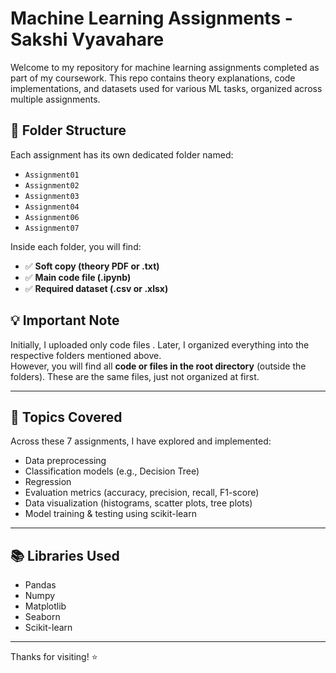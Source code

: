 # Machine Learning Assignments - Sakshi Vyavahare

Welcome to my repository for machine learning assignments completed as part of my coursework. This repo contains theory explanations, code implementations, and datasets used for various ML tasks, organized across multiple assignments.

## 📁 Folder Structure

Each assignment has its own dedicated folder named:

- `Assignment01`  
- `Assignment02`  
- `Assignment03`  
- `Assignment04`  
- `Assignment06`  
- `Assignment07`  

Inside each folder, you will find:

- ✅ **Soft copy (theory PDF or .txt)**  
- ✅ **Main code file (.ipynb)**  
- ✅ **Required dataset (.csv or .xlsx)**  

## 💡 Important Note

Initially, I uploaded only code files . Later, I organized everything into the respective folders mentioned above.  
However, you will find all **code or files in the root directory** (outside the folders). These are the same files, just not organized at first.

---

## 🧠 Topics Covered

Across these 7 assignments, I have explored and implemented:

- Data preprocessing
- Classification models (e.g., Decision Tree)
- Regression
- Evaluation metrics (accuracy, precision, recall, F1-score)
- Data visualization (histograms, scatter plots, tree plots)
- Model training & testing using scikit-learn

---

## 📚 Libraries Used

- Pandas  
- Numpy  
- Matplotlib  
- Seaborn  
- Scikit-learn  

---


Thanks for visiting! ⭐
